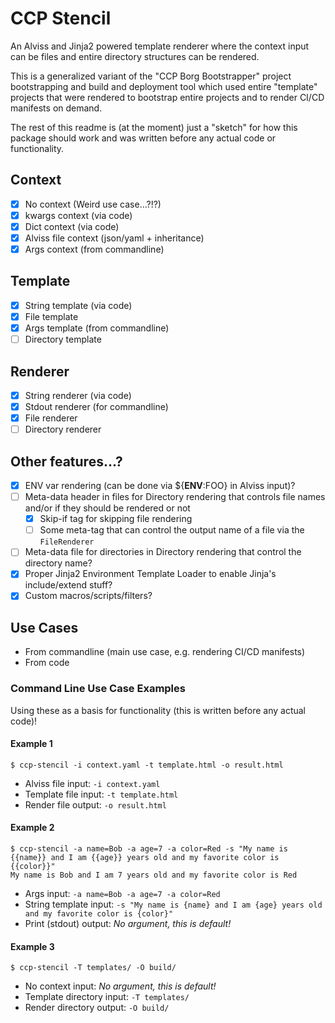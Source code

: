 # CCP Stencil

An Alviss and Jinja2 powered template renderer where the context input can be 
files and entire directory structures can be rendered.

This is a generalized variant of the "CCP Borg Bootstrapper" project 
bootstrapping and build and deployment tool which used entire "template" 
projects that were rendered to bootstrap entire projects and to render CI/CD 
manifests on demand. 

The rest of this readme is (at the moment) just a "sketch" for how this package 
should work and was written before any actual code or functionality.

## Context

- [x] No context (Weird use case...?!?)
- [x] kwargs context (via code)
- [x] Dict context (via code)
- [x] Alviss file context (json/yaml + inheritance)
- [x] Args context (from commandline)

## Template

- [x] String template (via code)
- [x] File template
- [x] Args template (from commandline)
- [ ] Directory template

## Renderer

- [x] String renderer (via code)
- [x] Stdout renderer (for commandline)
- [x] File renderer
- [ ] Directory renderer

## Other features...?

- [x] ENV var rendering (can be done via ${__ENV__:FOO} in Alviss input)?
- [ ] Meta-data header in files for Directory rendering that controls file names and/or if they should be rendered or not
  - [x] Skip-if tag for skipping file rendering
  - [ ] Some meta-tag that can control the output name of a file via the `FileRenderer`
- [ ] Meta-data file for directories in Directory rendering that control the directory name?
- [x] Proper Jinja2 Environment Template Loader to enable Jinja's include/extend stuff?
- [x] Custom macros/scripts/filters?

## Use Cases

- From commandline (main use case, e.g. rendering CI/CD manifests)
- From code

### Command Line Use Case Examples

Using these as a basis for functionality (this is written before any actual code)!

#### Example 1

```shell
$ ccp-stencil -i context.yaml -t template.html -o result.html
```

- Alviss file input: `-i context.yaml`
- Template file input: `-t template.html`
- Render file output: `-o result.html`


#### Example 2

```shell
$ ccp-stencil -a name=Bob -a age=7 -a color=Red -s "My name is {{name}} and I am {{age}} years old and my favorite color is {{color}}"
My name is Bob and I am 7 years old and my favorite color is Red
```

- Args input: `-a name=Bob -a age=7 -a color=Red`
- String template input: `-s "My name is {name} and I am {age} years old and my favorite color is {color}"`
- Print (stdout) output: _No argument, this is default!_


#### Example 3

```shell
$ ccp-stencil -T templates/ -O build/
```

- No context input: _No argument, this is default!_
- Template directory input: `-T templates/`
- Render directory output: `-O build/`